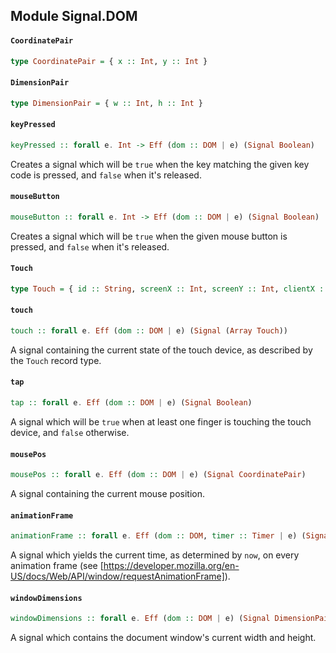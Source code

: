 ## Module Signal.DOM

#### `CoordinatePair`

``` purescript
type CoordinatePair = { x :: Int, y :: Int }
```

#### `DimensionPair`

``` purescript
type DimensionPair = { w :: Int, h :: Int }
```

#### `keyPressed`

``` purescript
keyPressed :: forall e. Int -> Eff (dom :: DOM | e) (Signal Boolean)
```

Creates a signal which will be `true` when the key matching the given key
code is pressed, and `false` when it's released.

#### `mouseButton`

``` purescript
mouseButton :: forall e. Int -> Eff (dom :: DOM | e) (Signal Boolean)
```

Creates a signal which will be `true` when the given mouse button is
pressed, and `false` when it's released.

#### `Touch`

``` purescript
type Touch = { id :: String, screenX :: Int, screenY :: Int, clientX :: Int, clientY :: Int, pageX :: Int, pageY :: Int, radiusX :: Int, radiusY :: Int, rotationAngle :: Number, force :: Number }
```

#### `touch`

``` purescript
touch :: forall e. Eff (dom :: DOM | e) (Signal (Array Touch))
```

A signal containing the current state of the touch device, as described by
the `Touch` record type.

#### `tap`

``` purescript
tap :: forall e. Eff (dom :: DOM | e) (Signal Boolean)
```

A signal which will be `true` when at least one finger is touching the
touch device, and `false` otherwise.

#### `mousePos`

``` purescript
mousePos :: forall e. Eff (dom :: DOM | e) (Signal CoordinatePair)
```

A signal containing the current mouse position.

#### `animationFrame`

``` purescript
animationFrame :: forall e. Eff (dom :: DOM, timer :: Timer | e) (Signal Time)
```

A signal which yields the current time, as determined by `now`, on every
animation frame (see [https://developer.mozilla.org/en-US/docs/Web/API/window/requestAnimationFrame]).

#### `windowDimensions`

``` purescript
windowDimensions :: forall e. Eff (dom :: DOM | e) (Signal DimensionPair)
```

A signal which contains the document window's current width and height.


